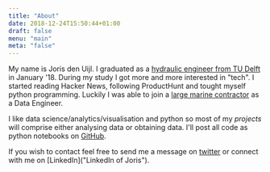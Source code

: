 ```yaml
---
title: "About"
date: 2018-12-24T15:50:44+01:00
draft: false
menu: "main"
meta: "false"
---
```


My name is Joris den Uijl. I graduated as a [hydraulic engineer from TU Delft](https://www.tudelft.nl/en/ceg/about-faculty/departments/hydraulic-engineering/) in January '18. During my study I got more and more interested in "tech". I started reading Hacker News, following ProductHunt and tought myself python programming. Luckily I was able to join a [large marine contractor](https://www.vanoord.com/ "Van Oord") as a Data Engineer.

I like data science/analytics/visualisation and python so most of my _projects_ will comprise either analysing data or obtaining data. I'll post all code as python notebooks on [GitHub](https://github.com/uijl/uijl.github.io_code "GitHub of Joris").

If you wish to contact feel free to send me a message on [twitter](https://www.twitter.com/jorisdenuijl "Twitter of Joris") or connect with me on [LinkedIn]("LinkedIn of Joris").